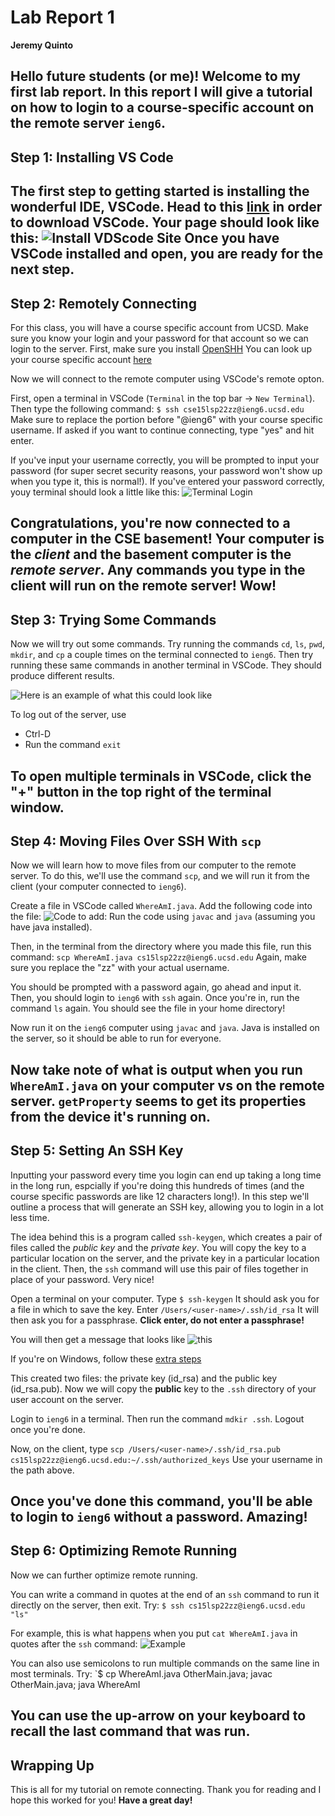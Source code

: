 # Lab Report 1
**Jeremy Quinto**

Hello future students (or me)! Welcome to my first lab report. In this report I will give a tutorial on how to login to a course-specific account on the remote server `ieng6`.
---
## Step 1: Installing VS Code
The first step to getting started is installing the wonderful IDE, VSCode.
Head  to this [link](https://code.visualstudio.com/download) in order to download VSCode. Your page should look like this:
![Install VDScode Site](installvscode.png)
Once you have VSCode installed and open, you are ready for the next step.
---
## Step 2: Remotely Connecting
For this class, you will have a course specific account from UCSD. Make sure you know your login and your password for that account so we can login to the server.
First, make sure you install [OpenSHH](https://docs.microsoft.com/en-us/windows-server/administration/openssh/openssh_install_firstuse)
You can look up your course specific account [here](https://sdacs.ucsd.edu/~icc/index.php)

Now we will connect to the remote computer using VSCode's remote opton.

First, open a terminal in VSCode (`Terminal` in the top bar -> `New Terminal`). Then type the following command:
`$ ssh cse15lsp22zz@ieng6.ucsd.edu`
Make sure to replace the portion before "@ieng6" with your course specific username.
If asked if you want to continue connecting, type "yes" and hit enter.

If you've input your username correctly, you will be prompted to input your password (for super secret security reasons, your password won't show up when you type it, this is normal!). If you've entered your password correctly, youy terminal should look a little like this:
![Terminal Login](loginscreenshot.png)

Congratulations, you're now connected to a computer in the CSE basement! Your computer is the *client* and the basement computer is the *remote server*. Any commands you type in the client will run on the remote server! Wow!
---
## Step 3: Trying Some Commands
Now we will try out some commands. Try running the commands `cd`, `ls`, `pwd`, `mkdir`, and `cp` a couple times on the terminal connected to `ieng6`. Then try running these same commands in another terminal in VSCode. They should produce different results. 

![Here is an example of what this could look like](commands.png)

To log out of the server, use
* Ctrl-D
* Run the command `exit`

To open multiple terminals in VSCode, click the "+" button in the top right of the terminal window. 
---
## Step 4: Moving Files Over SSH With `scp`
Now we will learn how to move files from our computer to the remote server. To do this, we'll use the command `scp`, and we will run it from the client (your computer connected to `ieng6`).

Create a file in VSCode called `WhereAmI.java`. Add the following code into the file:
![Code to add:](whereami.png)
Run the code using `javac` and `java` (assuming you have java installed).

Then, in the terminal from the directory where you made this file, run this command:
`scp WhereAmI.java cs15lsp22zz@ieng6.ucsd.edu`
Again, make sure you replace the "zz" with your actual username. 

You should be prompted with a password again, go ahead and input it.
Then, you should login to `ieng6` with `ssh` again. Once you're in, run the command `ls` again. You should see the file in your home directory!

Now run it on the `ieng6` computer using `javac` and `java`. Java is installed on the server, so it should be able to run for everyone.

Now take note of what is output when you run `WhereAmI.java` on your computer vs on the remote server. `getProperty` seems to get its properties from the device it's running on.
---
## Step 5: Setting An SSH Key
Inputting your password every time you login can end up taking a long time in the long run, espcially if you're doing this hundreds of times (and the course specific passwords are like 12 characters long!). In this step we'll outline a process that will generate an SSH key, allowing you to login in a lot less time.

The idea behind this is a program called `ssh-keygen`, which creates a pair of files called the *public key* and the *private key*. You will copy the key to a particular location on the server, and the private key in a particular location in the client. Then, the `ssh` command will use this pair of files together in place of your password. Very nice!

Open a terminal on your computer. Type `$ ssh-keygen`
It should ask you for a file in which to save the key. Enter
`/Users/<user-name>/.ssh/id_rsa`
It will then ask you for a passphrase. **Click enter, do not enter a passphrase!**

You will then get a message that looks like
![this](keygen.png)

If you're on Windows, follow these [extra steps](https://docs.microsoft.com/en-us/windows-server/administration/openssh/openssh_keymanagement#user-key-generation)

This created two files: the private key (id_rsa) and the public key (id_rsa.pub). Now we will copy the **public** key to the `.ssh` directory of your user account on the server. 

Login to `ieng6` in a terminal. Then run the command `mdkir .ssh`. Logout once you're done.

Now, on the client, type
`scp /Users/<user-name>/.ssh/id_rsa.pub cs15lsp22zz@ieng6.ucsd.edu:~/.ssh/authorized_keys`
Use your username in the path above.

Once you've done this command, you'll be able to login to `ieng6` without a password. Amazing!
---
## Step 6: Optimizing Remote Running
Now we can further optimize remote running. 

You can write a command in quotes at the end of an `ssh` command to run it directly on the server, then exit. Try:
`$ ssh cs15lsp22zz@ieng6.ucsd.edu "ls"`

For example, this is what happens when you put `cat WhereAmI.java` in quotes after the `ssh` command:
![Example](catjava.png)

You can also use semicolons to run multiple commands on the same line in most terminals. Try:
`$ cp WhereAmI.java OtherMain.java; javac OtherMain.java; java WhereAmI

You can use the up-arrow on your keyboard to recall the last command that was run.
---
## Wrapping Up
This is all for my tutorial on remote connecting. Thank you for reading and I hope this worked for you! **Have a great day!**